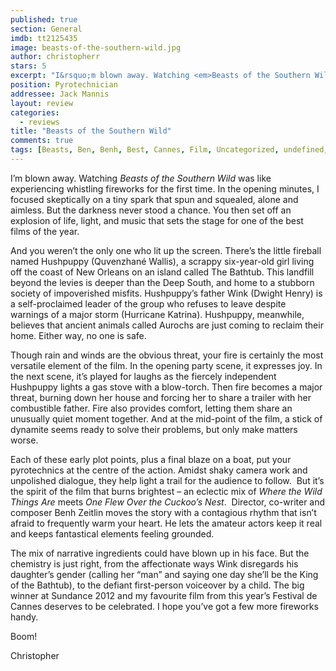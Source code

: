```yaml
---
published: true
section: General
imdb: tt2125435
image: beasts-of-the-southern-wild.jpg
author: christopherr 
stars: 5
excerpt: "I&rsquo;m blown away. Watching <em>Beasts of the Southern Wild</em> was like experiencing whistling fireworks for the first time." 
position: Pyrotechnician
addressee: Jack Mannis
layout: review
categories:
  - reviews
title: "Beasts of the Southern Wild"
comments: true
tags: [Beasts, Ben, Benh, Best, Cannes, Film, Uncategorized, undefined, Zeitlin]
---
```

<p>I&rsquo;m blown away. Watching <em>Beasts of the Southern Wild</em> was like experiencing whistling fireworks for the first time. In the opening minutes, I focused skeptically on a tiny spark that spun and squealed, alone and aimless. But the darkness never stood a chance. You then set off an explosion of life, light, and music that sets the stage for one of the best films of the year.</p>
<p>And you weren&rsquo;t the only one who lit up the screen. There&rsquo;s the little fireball named Hushpuppy (Quvenzhan&eacute; Wallis), a scrappy six-year-old girl living off the coast of New Orleans on an island called The Bathtub. This landfill beyond the levies is deeper than the Deep South, and home to a stubborn society of impoverished misfits. Hushpuppy&rsquo;s father Wink (Dwight Henry) is a self-proclaimed leader of the group who refuses to leave despite warnings of a major storm (Hurricane Katrina). Hushpuppy, meanwhile, believes that ancient animals called Aurochs are just coming to reclaim their home. Either way, no one is safe.</p>
<p>Though rain and winds are the obvious threat, your fire is certainly the most versatile element of the film. In the opening party scene, it expresses joy. In the next scene, it&rsquo;s played for laughs as the fiercely independent Hushpuppy lights a gas stove with a blow-torch. Then fire becomes a major threat, burning down her house and forcing her to share a trailer with her combustible father. Fire also provides comfort, letting them share an unusually quiet moment together. And at the mid-point of the film, a stick of dynamite seems ready to solve their problems, but only make matters worse.</p>
<p>Each of these early plot points, plus a final blaze on a boat, put your pyrotechnics at the centre of the action. Amidst shaky camera work and unpolished dialogue, they help light a trail for the audience to follow.&nbsp; But it&rsquo;s the spirit of the film that burns brightest &ndash; an eclectic mix of <em>Where the Wild Things Are</em> meets <em>One Flew Over the Cuckoo&rsquo;s Nest</em>.&nbsp; Director, co-writer and composer Benh Zeitlin moves the story with a contagious rhythm that isn&rsquo;t afraid to frequently warm your heart. He lets the amateur actors keep it real and keeps fantastical elements feeling grounded.</p>
<p>The mix of narrative ingredients could have blown up in his face. But the chemistry is just right, from the affectionate ways Wink disregards his daughter&rsquo;s gender (calling her &ldquo;man&rdquo; and saying one day she&rsquo;ll be the King of the Bathtub), to the defiant first-person voiceover by a child. The big winner at Sundance 2012 and my favourite film from this year&rsquo;s Festival de Cannes deserves to be celebrated. I hope you&rsquo;ve got a few more fireworks handy.</p>
<p>Boom!</p>
<p>Christopher</p>
